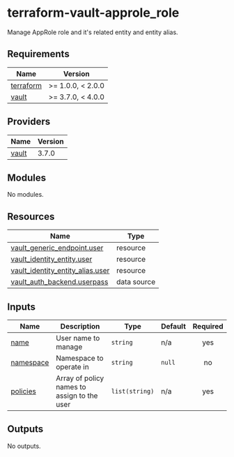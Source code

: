# terraform-vault-approle_role

Manage AppRole role and it's related entity and entity alias.

<!-- BEGIN_TF_DOCS -->
## Requirements

| Name | Version |
|------|---------|
| <a name="requirement_terraform"></a> [terraform](#requirement\_terraform) | >= 1.0.0, < 2.0.0 |
| <a name="requirement_vault"></a> [vault](#requirement\_vault) | >= 3.7.0, < 4.0.0 |

## Providers

| Name | Version |
|------|---------|
| <a name="provider_vault"></a> [vault](#provider\_vault) | 3.7.0 |

## Modules

No modules.

## Resources

| Name | Type |
|------|------|
| [vault_generic_endpoint.user](https://registry.terraform.io/providers/hashicorp/vault/latest/docs/resources/generic_endpoint) | resource |
| [vault_identity_entity.user](https://registry.terraform.io/providers/hashicorp/vault/latest/docs/resources/identity_entity) | resource |
| [vault_identity_entity_alias.user](https://registry.terraform.io/providers/hashicorp/vault/latest/docs/resources/identity_entity_alias) | resource |
| [vault_auth_backend.userpass](https://registry.terraform.io/providers/hashicorp/vault/latest/docs/data-sources/auth_backend) | data source |

## Inputs

| Name | Description | Type | Default | Required |
|------|-------------|------|---------|:--------:|
| <a name="input_name"></a> [name](#input\_name) | User name to manage | `string` | n/a | yes |
| <a name="input_namespace"></a> [namespace](#input\_namespace) | Namespace to operate in | `string` | `null` | no |
| <a name="input_policies"></a> [policies](#input\_policies) | Array of policy names to assign to the user | `list(string)` | n/a | yes |

## Outputs

No outputs.
<!-- END_TF_DOCS -->